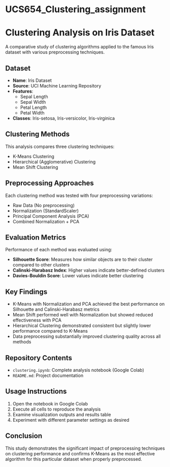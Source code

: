 # UCS654_Clustering_assignment
# Clustering Analysis on Iris Dataset

A comparative study of clustering algorithms applied to the famous Iris dataset with various preprocessing techniques.

## Dataset

- **Name**: Iris Dataset
- **Source**: UCI Machine Learning Repository
- **Features**: 
  - Sepal Length
  - Sepal Width
  - Petal Length
  - Petal Width
- **Classes**: Iris-setosa, Iris-versicolor, Iris-virginica

## Clustering Methods

This analysis compares three clustering techniques:
- K-Means Clustering
- Hierarchical (Agglomerative) Clustering
- Mean Shift Clustering

## Preprocessing Approaches

Each clustering method was tested with four preprocessing variations:
- Raw Data (No preprocessing)
- Normalization (StandardScaler)
- Principal Component Analysis (PCA)
- Combined Normalization + PCA

## Evaluation Metrics

Performance of each method was evaluated using:
- **Silhouette Score**: Measures how similar objects are to their cluster compared to other clusters
- **Calinski-Harabasz Index**: Higher values indicate better-defined clusters
- **Davies-Bouldin Score**: Lower values indicate better clustering

## Key Findings

- K-Means with Normalization and PCA achieved the best performance on Silhouette and Calinski-Harabasz metrics
- Mean Shift performed well with Normalization but showed reduced effectiveness with PCA
- Hierarchical Clustering demonstrated consistent but slightly lower performance compared to K-Means
- Data preprocessing substantially improved clustering quality across all methods

## Repository Contents

- `clustering.ipynb`: Complete analysis notebook (Google Colab)
- `README.md`: Project documentation

## Usage Instructions

1. Open the notebook in Google Colab
2. Execute all cells to reproduce the analysis
3. Examine visualization outputs and results table
4. Experiment with different parameter settings as desired

## Conclusion

This study demonstrates the significant impact of preprocessing techniques on clustering performance and confirms K-Means as the most effective algorithm for this particular dataset when properly preprocessed.
